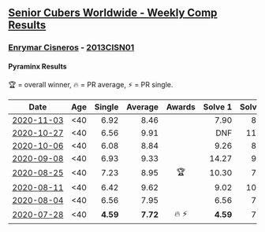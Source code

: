 <style>table {white-space: nowrap;}</style>

## [Senior Cubers Worldwide - Weekly Comp Results](/scw-comp/results/)
### [Enrymar Cisneros](README.md) - [2013CISN01](https://www.worldcubeassociation.org/persons/2013CISN01?event=pyram)
#### Pyraminx Results

<span style="white-space: nowrap;">🏆 = overall winner</span>, <span style="white-space: nowrap;">🔥 = PR average</span>, <span style="white-space: nowrap;">⚡ = PR single</span>.

| Date | Age | Single | Average | Awards | Solve 1 | Solve 2 | Solve 3 | Solve 4 | Solve 5 | Video |
| :--: | :--: | --: | --: | :--: | --: | --: | --: | --: | --: | :-- |
| [2020-11-03](../../results/2020-11-03/pyram.md) | <40 | 6.92 | 8.46 |  | 7.90 | 8.31 | 6.92 | 11.49 | 9.18 | [Desktop](https://www.facebook.com/events/406412140373592/permalink/411975946483878) / [Mobile](https://m.facebook.com/events/406412140373592?view=permalink&id=411975946483878) |
| [2020-10-27](../../results/2020-10-27/pyram.md) | <40 | 6.56 | 9.91 |  | DNF | 11.76 | 8.99 | 8.99 | 6.56 | [Desktop](https://www.facebook.com/events/3728096903891317/permalink/3747541771946830) / [Mobile](https://m.facebook.com/events/3728096903891317?view=permalink&id=3747541771946830) |
| [2020-10-06](../../results/2020-10-06/pyram.md) | <40 | 6.08 | 8.84 |  | 9.26 | 8.78 | 9.36 | 8.49 | 6.08 | [Desktop](https://www.facebook.com/events/365989921479949/permalink/371437420935199) / [Mobile](https://m.facebook.com/events/365989921479949?view=permalink&id=371437420935199) |
| [2020-09-08](../../results/2020-09-08/pyram.md) | <40 | 6.93 | 9.33 |  | 14.27 | 9.82 | 8.72 | 6.93 | 9.45 | [Desktop](https://www.facebook.com/events/1438001453064843/permalink/1444152232449765) / [Mobile](https://m.facebook.com/events/1438001453064843?view=permalink&id=1444152232449765) |
| [2020-08-25](../../results/2020-08-25/pyram.md) | <40 | 7.23 | 8.95 | 🏆 | 10.30 | 7.23 | 11.35 | 8.36 | 8.18 | [Desktop](https://www.facebook.com/events/335350317875490/permalink/340328574044331) / [Mobile](https://m.facebook.com/events/335350317875490?view=permalink&id=340328574044331) |
| [2020-08-11](../../results/2020-08-11/pyram.md) | <40 | 6.42 | 9.62 |  | 9.02 | 10.51 | 6.42 | 9.32 | 10.68 | [Desktop](https://www.facebook.com/events/354677798881328/permalink/359793001703141) / [Mobile](https://m.facebook.com/events/354677798881328?view=permalink&id=359793001703141) |
| [2020-08-04](../../results/2020-08-04/pyram.md) | <40 | 6.56 | 7.95 |  | 6.56 | 7.50 | 16.37 | 8.48 | 7.88 | [Desktop](https://www.facebook.com/events/1546469592197852/permalink/1552688584909286) / [Mobile](https://m.facebook.com/events/1546469592197852?view=permalink&id=1552688584909286) |
| [2020-07-28](../../results/2020-07-28/pyram.md) | <40 | **4.59** | **7.72** | 🔥 ⚡ | **4.59** | 7.75 | 9.27 | 7.27 | 8.15 | [Desktop](https://www.facebook.com/events/610415706564720/permalink/614825012790456) / [Mobile](https://m.facebook.com/events/610415706564720?view=permalink&id=614825012790456) |


<!-- Global site tag (gtag.js) - Google Analytics -->
<script async src="https://www.googletagmanager.com/gtag/js?id=UA-86348435-3"></script>
<script>window.dataLayer = window.dataLayer || []; function gtag() {dataLayer.push(arguments);} gtag('js', new Date()); gtag('config', 'UA-86348435-3');</script>
